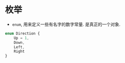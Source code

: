 # 枚举

-   `enum`, 用来定义一些有名字的数字常量. 是真正的一个对象.

```ts
enum Direction {
    Up = 1,
    Down,
    Left,
    Right
}
```
